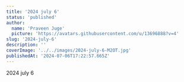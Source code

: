 ```yaml
---
title: '2024 july 6'
status: 'published'
author:
  name: 'Praveen Juge'
  picture: 'https://avatars.githubusercontent.com/u/13696888?v=4'
slug: '2024-july-6'
description: ''
coverImage: '../../images/2024-july-6-M2OT.jpg'
publishedAt: '2024-07-06T17:22:57.665Z'
---
```


2024 july 6